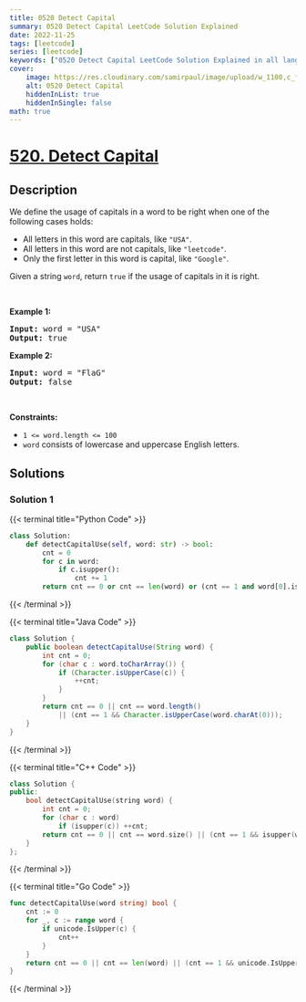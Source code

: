 ```yaml
---
title: 0520 Detect Capital
summary: 0520 Detect Capital LeetCode Solution Explained
date: 2022-11-25
tags: [leetcode]
series: [leetcode]
keywords: ["0520 Detect Capital LeetCode Solution Explained in all languages", "0520 Detect Capital", "LeetCode", "leetcode solution in Python3 C++ Java Go PHP Ruby Swift TypeScript Rust C# JavaScript C", "GeeksforGeeks", "InterviewBit", "Coding Ninjas", "HackerRank", "HackerEarth", "CodeChef", "TopCoder", "AlgoExpert", "freeCodeCamp", "Codeforces", "GitHub", "AtCoder", "Samir Paul"]
cover:
    image: https://res.cloudinary.com/samirpaul/image/upload/w_1100,c_fit,co_rgb:FFFFFF,l_text:Arial_75_bold:0520 Detect Capital - Solution Explained/problem-solving.webp
    alt: 0520 Detect Capital
    hiddenInList: true
    hiddenInSingle: false
math: true
---
```



# [520. Detect Capital](https://leetcode.com/problems/detect-capital)


## Description

<p>We define the usage of capitals in a word to be right when one of the following cases holds:</p>

<ul>
	<li>All letters in this word are capitals, like <code>&quot;USA&quot;</code>.</li>
	<li>All letters in this word are not capitals, like <code>&quot;leetcode&quot;</code>.</li>
	<li>Only the first letter in this word is capital, like <code>&quot;Google&quot;</code>.</li>
</ul>

<p>Given a string <code>word</code>, return <code>true</code> if the usage of capitals in it is right.</p>

<p>&nbsp;</p>
<p><strong class="example">Example 1:</strong></p>
<pre><strong>Input:</strong> word = "USA"
<strong>Output:</strong> true
</pre><p><strong class="example">Example 2:</strong></p>
<pre><strong>Input:</strong> word = "FlaG"
<strong>Output:</strong> false
</pre>
<p>&nbsp;</p>
<p><strong>Constraints:</strong></p>

<ul>
	<li><code>1 &lt;= word.length &lt;= 100</code></li>
	<li><code>word</code> consists of lowercase and uppercase English letters.</li>
</ul>

## Solutions

### Solution 1

<!-- tabs:start -->

{{< terminal title="Python Code" >}}
```python
class Solution:
    def detectCapitalUse(self, word: str) -> bool:
        cnt = 0
        for c in word:
            if c.isupper():
                cnt += 1
        return cnt == 0 or cnt == len(word) or (cnt == 1 and word[0].isupper())
```
{{< /terminal >}}

{{< terminal title="Java Code" >}}
```java
class Solution {
    public boolean detectCapitalUse(String word) {
        int cnt = 0;
        for (char c : word.toCharArray()) {
            if (Character.isUpperCase(c)) {
                ++cnt;
            }
        }
        return cnt == 0 || cnt == word.length()
            || (cnt == 1 && Character.isUpperCase(word.charAt(0)));
    }
}
```
{{< /terminal >}}

{{< terminal title="C++ Code" >}}
```cpp
class Solution {
public:
    bool detectCapitalUse(string word) {
        int cnt = 0;
        for (char c : word)
            if (isupper(c)) ++cnt;
        return cnt == 0 || cnt == word.size() || (cnt == 1 && isupper(word[0]));
    }
};
```
{{< /terminal >}}

{{< terminal title="Go Code" >}}
```go
func detectCapitalUse(word string) bool {
	cnt := 0
	for _, c := range word {
		if unicode.IsUpper(c) {
			cnt++
		}
	}
	return cnt == 0 || cnt == len(word) || (cnt == 1 && unicode.IsUpper(rune(word[0])))
}
```
{{< /terminal >}}

<!-- tabs:end -->

<!-- end -->
